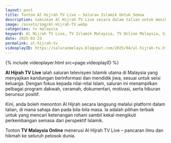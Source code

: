 ```yaml
---
layout: post
title: Tonton Al Hijrah TV Live – Saluran Islamik Untuk Semua
description: Saksikan Al Hijrah TV Live secara dalam talian untuk menikmati rancangan keagamaan, motivasi, dan gaya hidup Islam moden di mana-mana sahaja.
image: /assets/img/Al-Hijrah-TV.webp
categories: tv malaysia
keyword: Al Hijrah TV Live, TV Islamik Malaysia, TV Online Malaysia, Siaran Langsung AlHijrah, Tonton TV AlHijrah
date: 2025-03-23
permalink: al-hijrah-tv
videoplayID: https://saluranmelayu.blogspot.com/2025/04/al-hijrah-tv.html
---
```


{% include videoplayer.html
  src=page.videoplayID
%}

**Al Hijrah TV Live** ialah saluran televisyen Islamik utama di Malaysia yang menyajikan kandungan berinformasi dan mendidik jiwa, sesuai untuk seisi keluarga. Dengan fokus kepada nilai-nilai Islam, saluran ini menampilkan pelbagai program dakwah, ceramah, dokumentari, motivasi, serta hiburan berunsur positif.

Kini, anda boleh menonton Al Hijrah secara langsung melalui platform dalam talian, di mana sahaja dan pada bila-bila masa. Ia adalah pilihan terbaik untuk yang mencari ketenangan rohani sambil kekal mengikuti perkembangan semasa dari perspektif Islamik.

Tonton **TV Malaysia Online** menerusi Al Hijrah TV Live – pancaran ilmu dan hikmah ke seluruh pelosok dunia.
